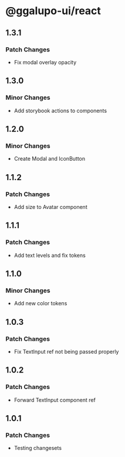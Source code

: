 # @ggalupo-ui/react

## 1.3.1

### Patch Changes

- Fix modal overlay opacity

## 1.3.0

### Minor Changes

- Add storybook actions to components

## 1.2.0

### Minor Changes

- Create Modal and IconButton

## 1.1.2

### Patch Changes

- Add size to Avatar component

## 1.1.1

### Patch Changes

- Add text levels and fix tokens

## 1.1.0

### Minor Changes

- Add new color tokens

## 1.0.3

### Patch Changes

- Fix TextInput ref not being passed properly

## 1.0.2

### Patch Changes

- Forward TextInput component ref

## 1.0.1

### Patch Changes

- Testing changesets
